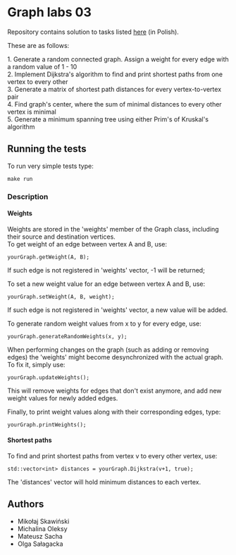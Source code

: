 # Graph labs 03

Repository contains solution to tasks listed [here](http://home.agh.edu.pl/~ewach/grafy/Zestaw_3.pdf) (in Polish).
<p>
These are as follows:
<p>
1. Generate a random connected graph. Assign a weight for every edge with a random value of 1 - 10 <br />
2. Implement Dijkstra's algorithm to find and print shortest paths from one vertex to every other <br />
3. Generate a matrix of shortest path distances for every vertex-to-vertex pair <br />
4. Find graph's center, where the sum of minimal distances to every other vertex is minimal <br />
5. Generate a minimum spanning tree using either Prim's of Kruskal's algorithm <br />


## Running the tests

To run very simple tests type:

```
make run
```

### Description

#### Weights

Weights are stored in the 'weights' member of the Graph class, including their source and destination vertices. <br />
To get weight of an edge between vertex A and B, use:
```
yourGraph.getWeight(A, B);
```
If such edge is not registered in 'weights' vector, -1 will be returned;

To set a new weight value for an edge between vertex A and B, use:

```
yourGraph.setWeight(A, B, weight);
```
If such edge is not registered in 'weights' vector, a new value will be added.

To generate random weight values from x to y for every edge, use:
```
yourGraph.generateRandomWeights(x, y);
```
When performing changes on the graph (such as adding or removing edges) the 'weights' might become desynchronized with the actual graph. To fix it, simply use:
```
yourGraph.updateWeights();
```
This will remove weights for edges that don't exist anymore, and add new weight values for newly added edges.

Finally, to print weight values along with their corresponding edges, type:
```
yourGraph.printWeights();
```


#### Shortest paths

To find and print shortest paths from vertex v to every other vertex, use:

```
std::vector<int> distances = yourGraph.Dijkstra(v+1, true);
```
The 'distances' vector will hold minimum distances to each vertex.

## Authors

* Mikołaj Skawiński
* Michalina Oleksy
* Mateusz Sacha
* Olga Sałagacka
